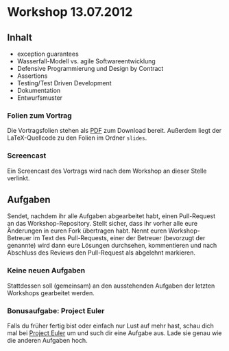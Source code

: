 # Workshop 13.07.2012

## Inhalt

 - exception guarantees
 - Wasserfall-Modell vs. agile Softwareentwicklung
 - Defensive Programmierung und Design by Contract
 - Assertions
 - Testing/Test Driven Development
 - Dokumentation
 - Entwurfsmuster

### Folien zum Vortrag

Die Vortragsfolien stehen als [PDF](https://github.com/downloads/kit-cpp-workshop/workshop-ss12-11/slides.pdf) zum Download bereit. Außerdem liegt der LaTeX-Quellcode zu den Folien im Ordner `slides`.

### Screencast

Ein Screencast des Vortrags wird nach dem Workshop an dieser Stelle verlinkt.

## Aufgaben

Sendet, nachdem ihr alle Aufgaben abgearbeitet habt, einen Pull-Request an das Workshop-Repository. Stellt sicher, dass ihr vorher alle eure Änderungen in euren Fork übertragen habt. Nennt euren Workshop-Betreuer im Text des Pull-Requests, einer der Betreuer (bevorzugt der genannte) wird dann eure Lösungen durchsehen, kommentieren und nach Abschluss des Reviews den Pull-Request als abgelehnt markieren.

### Keine neuen Aufgaben

Stattdessen soll (gemeinsam) an den ausstehenden Aufgaben der letzten Workshops gearbeitet werden.

### Bonusaufgabe: Project Euler

Falls du früher fertig bist oder einfach nur Lust auf mehr hast, schau dich mal bei [Project Euler](http://projecteuler.net/) um und such dir eine Aufgabe aus. Lade sie genau wie die anderen Aufgaben hoch.
